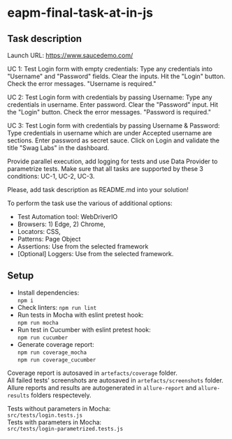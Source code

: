 # eapm-final-task-at-in-js

## Task description

Launch URL: https://www.saucedemo.com/

UC 1: Test Login form with empty credentials:
Type any credentials into "Username" and "Password" fields.
Clear the inputs.
Hit the "Login" button.
Check the error messages. "Username is required."

UC 2: Test Login form with credentials by passing Username:
Type any credentials in username.
Enter password.
Clear the "Password" input.
Hit the "Login" button.
Check the error messages. "Password is required."

UC 3: Test Login form with credentials by passing Username & Password:
Type credentials in username which are under Accepted username are sections.
Enter password as secret sauce.
Click on Login and validate the title "Swag Labs" in the dashboard.

Provide parallel execution, add logging for tests and use Data Provider to parametrize tests. Make sure that all tasks are supported by these 3 conditions: UC-1, UC-2, UC-3.

Please, add task description as README.md into your solution!

To perform the task use the various of additional options:
- Test Automation tool: WebDriverIO
- Browsers: 1) Edge, 2) Chrome,
- Locators: CSS,
- Patterns: Page Object
- Assertions: Use from the selected framework
- [Optional] Loggers: Use from the selected framework.

## Setup

- Install dependencies:  
  `npm i`
- Check linters:
  `npm run lint`
- Run tests in Mocha with eslint pretest hook:  
  `npm run mocha`
- Run test in Cucumber with eslint pretest hook:  
  `npm run cucumber`
- Generate coverage report:  
  `npm run coverage_mocha`  
  `npm run coverage_cucumber`


Coverage report is autosaved in `artefacts/coverage` folder.  
All failed tests' screenshots are autosaved in `artefacts/screenshots` folder.  
Allure reports and results are autogenerated in `allure-report` and `allure-results` folders respectevely.

Tests without parameters in Mocha:  
`src/tests/login.tests.js`  
Tests with parameters in Mocha:  
`src/tests/login-parametrized.tests.js`
